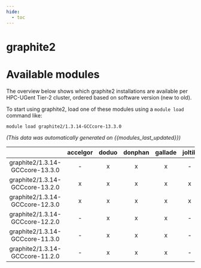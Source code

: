 ```yaml
---
hide:
  - toc
---
```


graphite2
=========

# Available modules


The overview below shows which graphite2 installations are available per HPC-UGent Tier-2 cluster, ordered based on software version (new to old).

To start using graphite2, load one of these modules using a `module load` command like:

```shell
module load graphite2/1.3.14-GCCcore-13.3.0
```

*(This data was automatically generated on {{modules_last_updated}})*  

| |accelgor|doduo|donphan|gallade|joltik|shinx|skitty|
| :---: | :---: | :---: | :---: | :---: | :---: | :---: | :---: |
|graphite2/1.3.14-GCCcore-13.3.0|-|x|x|x|-|x|x|
|graphite2/1.3.14-GCCcore-13.2.0|x|x|x|x|x|x|x|
|graphite2/1.3.14-GCCcore-12.3.0|x|x|x|x|x|x|x|
|graphite2/1.3.14-GCCcore-12.2.0|-|x|x|x|-|-|-|
|graphite2/1.3.14-GCCcore-11.3.0|-|x|x|x|-|-|-|
|graphite2/1.3.14-GCCcore-11.2.0|-|x|x|x|-|-|-|
